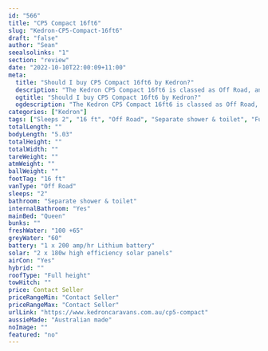 ```yaml
---
id: "566"
title: "CP5 Compact 16ft6"
slug: "Kedron-CP5-Compact-16ft6"
draft: "false"
author: "Sean"
seealsolinks: "1"
section: "review"
date: "2022-10-10T22:00:09+11:00"
meta:
  title: "Should I buy CP5 Compact 16ft6 by Kedron?"
  description: "The Kedron CP5 Compact 16ft6 is classed as Off Road, and sleeps 2 people. It is Australian made and comes in at 16 ft. It generally has Separate shower & toilet."
  ogtitle: "Should I buy CP5 Compact 16ft6 by Kedron?"
  ogdescription: "The Kedron CP5 Compact 16ft6 is classed as Off Road, and sleeps 2 people. It is Australian made and comes in at 16 ft. It generally has Separate shower & toilet."
categories: ["Kedron"]
tags: ["Sleeps 2", "16 ft", "Off Road", "Separate shower & toilet", "Full height", "Price Unknown", "Australian made"]
totalLength: ""
bodyLength: "5.03"
totalHeight: ""
totalWidth: ""
tareWeight: ""
atmWeight: ""
ballWeight: ""
footTag: "16 ft"
vanType: "Off Road"
sleeps: "2"
bathroom: "Separate shower & toilet"
internalBathroom: "Yes"
mainBed: "Queen"
bunks: ""
freshWater: "100 +65"
greyWater: "60"
battery: "1 x 200 amp/hr Lithium battery"
solar: "2 x 180w high efficiency solar panels"
airCon: "Yes"
hybrid: ""
roofType: "Full height"
towHitch: ""
price: Contact Seller
priceRangeMin: "Contact Seller"
priceRangeMax: "Contact Seller"
urlLink: "https://www.kedroncaravans.com.au/cp5-compact"
aussieMade: "Australian made"
noImage: ""
featured: "no"
---
```

